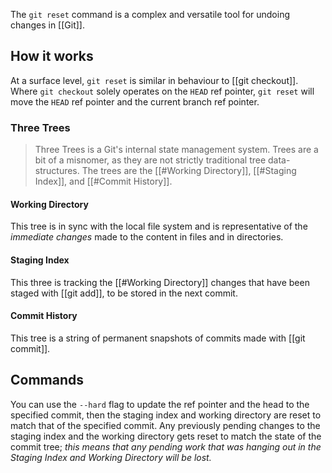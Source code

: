 The `git reset` command is a complex and versatile tool for undoing changes in [[Git]].
## How it works
At a surface level, `git reset` is similar in behaviour to [[git checkout]]. Where `git checkout` solely operates on the `HEAD` ref pointer, `git reset` will move the `HEAD` ref pointer and the current branch ref pointer.
### Three Trees
> Three Trees is a Git's internal state management system. Trees are a bit of a misnomer, as they are not strictly traditional tree data-structures. The trees are the [[#Working Directory]], [[#Staging Index]], and [[#Commit History]].
#### Working Directory
This tree is in sync with the local file system and is representative of the *immediate changes* made to the content in files and in directories.
#### Staging Index
This three is tracking the [[#Working Directory]] changes that have been staged with [[git add]], to be stored in the next commit. 
#### Commit History
This tree is a string of permanent snapshots of commits made with [[git commit]].
## Commands
You can use the `--hard` flag to update the ref pointer and the head to the specified commit, then the staging index and working directory are reset to match that of the specified commit. Any previously pending changes to the staging index and the working directory gets reset to match the state of the commit tree; *this means that any pending work that was hanging out in the Staging Index and Working Directory will be lost.*
